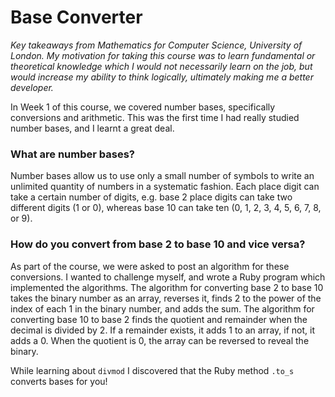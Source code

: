 # Base Converter
_Key takeaways from Mathematics for Computer Science, University of London. My motivation for taking this course was to learn fundamental or theoretical knowledge which I would not necessarily learn on the job, but would increase my ability to think logically, ultimately making me a better developer._

In Week 1 of this course, we covered number bases, specifically conversions and arithmetic.
This was the first time I had really studied number bases, and I learnt a great deal.

### What are number bases?
Number bases allow us to use only a small number of symbols to write an unlimited quantity of numbers in a systematic fashion.
Each place digit can take a certain number of digits, e.g. base 2 place digits can take two different digits (1 or 0), whereas base 10 can take ten (0, 1, 2, 3, 4, 5, 6, 7, 8, or 9).

### How do you convert from base 2 to base 10 and vice versa?
As part of the course, we were asked to post an algorithm for these conversions.
I wanted to challenge myself, and wrote a Ruby program which implemented the algorithms.
The algorithm for converting base 2 to base 10 takes the binary number as an array, reverses it, finds 2 to the power of the index of each 1 in the binary number, and adds the sum.
The algorithm for converting base 10 to base 2 finds the quotient and remainder when the decimal is divided by 2.
If a remainder exists, it adds 1 to an array, if not, it adds a 0.
When the quotient is 0, the array can be reversed to reveal the binary.

While learning about `divmod` I discovered that the Ruby method `.to_s` converts bases for you!
